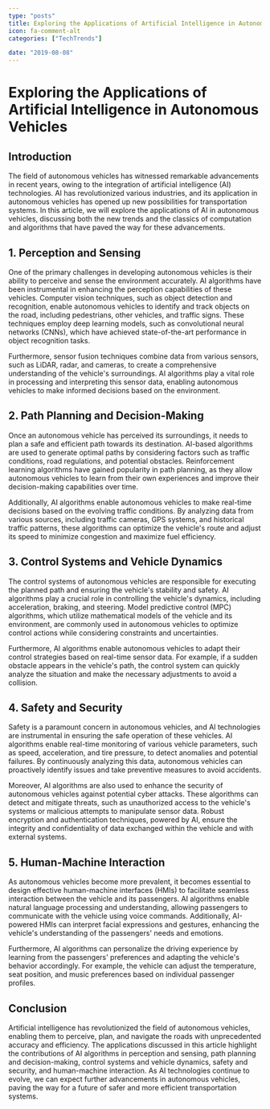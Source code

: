 ```yaml
---
type: "posts"
title: Exploring the Applications of Artificial Intelligence in Autonomous Vehicles
icon: fa-comment-alt
categories: ["TechTrends"]

date: "2019-08-08"
---
```




# Exploring the Applications of Artificial Intelligence in Autonomous Vehicles

## Introduction
The field of autonomous vehicles has witnessed remarkable advancements in recent years, owing to the integration of artificial intelligence (AI) technologies. AI has revolutionized various industries, and its application in autonomous vehicles has opened up new possibilities for transportation systems. In this article, we will explore the applications of AI in autonomous vehicles, discussing both the new trends and the classics of computation and algorithms that have paved the way for these advancements.

## 1. Perception and Sensing
One of the primary challenges in developing autonomous vehicles is their ability to perceive and sense the environment accurately. AI algorithms have been instrumental in enhancing the perception capabilities of these vehicles. Computer vision techniques, such as object detection and recognition, enable autonomous vehicles to identify and track objects on the road, including pedestrians, other vehicles, and traffic signs. These techniques employ deep learning models, such as convolutional neural networks (CNNs), which have achieved state-of-the-art performance in object recognition tasks.

Furthermore, sensor fusion techniques combine data from various sensors, such as LiDAR, radar, and cameras, to create a comprehensive understanding of the vehicle's surroundings. AI algorithms play a vital role in processing and interpreting this sensor data, enabling autonomous vehicles to make informed decisions based on the environment.

## 2. Path Planning and Decision-Making
Once an autonomous vehicle has perceived its surroundings, it needs to plan a safe and efficient path towards its destination. AI-based algorithms are used to generate optimal paths by considering factors such as traffic conditions, road regulations, and potential obstacles. Reinforcement learning algorithms have gained popularity in path planning, as they allow autonomous vehicles to learn from their own experiences and improve their decision-making capabilities over time.

Additionally, AI algorithms enable autonomous vehicles to make real-time decisions based on the evolving traffic conditions. By analyzing data from various sources, including traffic cameras, GPS systems, and historical traffic patterns, these algorithms can optimize the vehicle's route and adjust its speed to minimize congestion and maximize fuel efficiency.

## 3. Control Systems and Vehicle Dynamics
The control systems of autonomous vehicles are responsible for executing the planned path and ensuring the vehicle's stability and safety. AI algorithms play a crucial role in controlling the vehicle's dynamics, including acceleration, braking, and steering. Model predictive control (MPC) algorithms, which utilize mathematical models of the vehicle and its environment, are commonly used in autonomous vehicles to optimize control actions while considering constraints and uncertainties.

Furthermore, AI algorithms enable autonomous vehicles to adapt their control strategies based on real-time sensor data. For example, if a sudden obstacle appears in the vehicle's path, the control system can quickly analyze the situation and make the necessary adjustments to avoid a collision.

## 4. Safety and Security
Safety is a paramount concern in autonomous vehicles, and AI technologies are instrumental in ensuring the safe operation of these vehicles. AI algorithms enable real-time monitoring of various vehicle parameters, such as speed, acceleration, and tire pressure, to detect anomalies and potential failures. By continuously analyzing this data, autonomous vehicles can proactively identify issues and take preventive measures to avoid accidents.

Moreover, AI algorithms are also used to enhance the security of autonomous vehicles against potential cyber attacks. These algorithms can detect and mitigate threats, such as unauthorized access to the vehicle's systems or malicious attempts to manipulate sensor data. Robust encryption and authentication techniques, powered by AI, ensure the integrity and confidentiality of data exchanged within the vehicle and with external systems.

## 5. Human-Machine Interaction
As autonomous vehicles become more prevalent, it becomes essential to design effective human-machine interfaces (HMIs) to facilitate seamless interaction between the vehicle and its passengers. AI algorithms enable natural language processing and understanding, allowing passengers to communicate with the vehicle using voice commands. Additionally, AI-powered HMIs can interpret facial expressions and gestures, enhancing the vehicle's understanding of the passengers' needs and emotions.

Furthermore, AI algorithms can personalize the driving experience by learning from the passengers' preferences and adapting the vehicle's behavior accordingly. For example, the vehicle can adjust the temperature, seat position, and music preferences based on individual passenger profiles.

## Conclusion
Artificial intelligence has revolutionized the field of autonomous vehicles, enabling them to perceive, plan, and navigate the roads with unprecedented accuracy and efficiency. The applications discussed in this article highlight the contributions of AI algorithms in perception and sensing, path planning and decision-making, control systems and vehicle dynamics, safety and security, and human-machine interaction. As AI technologies continue to evolve, we can expect further advancements in autonomous vehicles, paving the way for a future of safer and more efficient transportation systems.